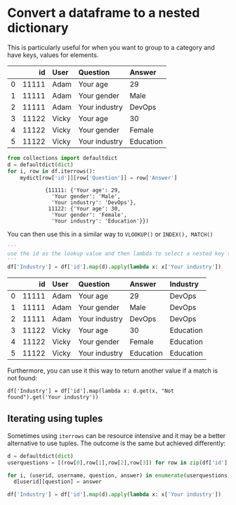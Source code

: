 # Convert a dataframe to a nested dictionary

This is particularly useful for when you want to group to a category and have keys, values for elements.

|    |    id | User   | Question      | Answer    |
|---:|------:|:-------|:--------------|:----------|
|  0 | 11111 | Adam   | Your age      | 29        |
|  1 | 11111 | Adam   | Your gender   | Male      |
|  2 | 11111 | Adam   | Your industry | DevOps    |
|  3 | 11122 | Vicky  | Your age      | 30        |
|  4 | 11122 | Vicky  | Your gender   | Female    |
|  5 | 11122 | Vicky  | Your industry | Education |

```python
from collections import defaultdict
d = defaultdict(dict)
for i, row in df.iterrows():
    mydict[row['id']][row['Question']] = row['Answer']
```

```defaultdict(dict,
            {11111: {'Your age': 29,
              'Your gender': 'Male',
              'Your industry': 'DevOps'},
             11122: {'Your age': 30,
              'Your gender': 'Female',
              'Your industry': 'Education'}})
```

You can then use this in a similar way to `VLOOKUP()` or `INDEX(), MATCH()`

```python
'''
use the id as the lookup value and then lambda to select a nested key to return a value
'''
df['Industry'] = df['id'].map(d).apply(lambda x: x['Your industry'])
```

|    |    id | User   | Question      | Answer    | Industry   |
|---:|------:|:-------|:--------------|:----------|:-----------|
|  0 | 11111 | Adam   | Your age      | 29        | DevOps     |
|  1 | 11111 | Adam   | Your gender   | Male      | DevOps     |
|  2 | 11111 | Adam   | Your industry | DevOps    | DevOps     |
|  3 | 11122 | Vicky  | Your age      | 30        | Education  |
|  4 | 11122 | Vicky  | Your gender   | Female    | Education  |
|  5 | 11122 | Vicky  | Your industry | Education | Education  |

Furthermore, you can use it this way to return another value if a match is not found:

`df['Industry'] = df['id'].map(lambda x: d.get(x, "Not found").get('Your industry'))`

## Iterating using tuples

Sometimes using `iterrows` can be resource intensive and it may be a better alternative to use tuples. The outcome is the same but achieved differently:

```python
d = defaultdict(dict)
userquestions = [(row[0],row[1],row[2],row[3]) for row in zip(df['id'],df['User'],df['Question'],df['Answer'])]

for i, (userid, username, question, answer) in enumerate(userquestions):
  d[userid][question] = answer

df['Industry'] = df['id'].map(d).apply(lambda x: x['Your industry'])
```
